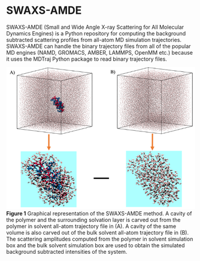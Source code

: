 # SWAXS-AMDE

SWAXS-AMDE (Small and Wide Angle X-ray Scattering for All Molecular Dynamics Engines) is a Python repository for computing the background subtracted scattering profiles from all-atom MD simulation trajectories. SWAXS-AMDE can handle the binary trajectory files from all of the popular MD engines (NAMD, GROMACS, AMBER, LAMMPS, OpenMM etc.) because it uses the MDTraj Python package to read binary trajectory files. 

![plot](Figure_1.png)
**Figure 1** Graphical representation of the SWAXS-AMDE method. A cavity of the polymer and the surrounding solvation layer is carved out from the polymer in solvent all-atom trajectory file in (A). A cavity of the same volume is also carved out of the bulk solvent all-atom trajectory file in (B). The scattering amplitudes computed from the polymer in solvent simulation box and the bulk solvent simulation box are used to obtain the simulated background subtracted intensities of the system.   
